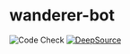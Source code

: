 # wanderer-bot

![Code Check](https://github.com/sayak-brm/wanderer-bot/workflows/Code%20Check/badge.svg?branch=master) [![DeepSource](https://static.deepsource.io/deepsource-badge-light-mini.svg)](https://deepsource.io/gh/sayak-brm/wanderer-bot/?ref=repository-badge)

